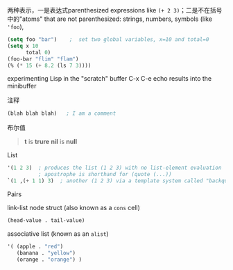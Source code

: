 两种表示，一是表达式parenthesized expressions like `(+ 2 3)`；二是不在括号中的"atoms" that are not parenthesized: strings, numbers, symbols (like `'foo`),

```lisp
(setq foo "bar")	;  set two global variables, x=10 and total=0
(setq x 10
      total 0)  
(foo-bar "flim" "flam")
(% (* 15 (+ 8.2 (ls 7 3))))
```

experimenting Lisp in the "scratch" buffer     C-x C-e echo results into the minibuffer



注释

```lisp
(blah blah blah)   ; I am a comment
```



布尔值

> **t** is **trure**
> **nil** is **null**



List

```lisp
'(1 2 3)  ; produces the list (1 2 3) with no list-element evaluation
          ; apostrophe is shorthand for (quote (...))
`(1 ,(+ 1 1) 3)  ; another (1 2 3) via a template system called "backquote"
```



Pairs

link-list node struct (also known as a `cons` cell)

```lisp
(head-value . tail-value)
```

associative list (known as an `alist`)

```lisp
'( (apple . "red")
   (banana . "yellow")
   (orange . "orange") )
```

